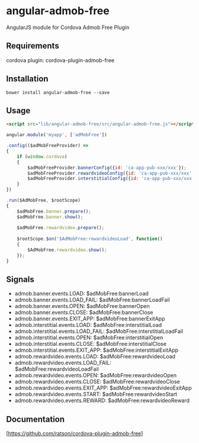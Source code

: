 # angular-admob-free
AngularJS module for Cordova Admob Free Plugin

## Requirements
cordova plugin: cordova-plugin-admob-free

## Installation
```shell
bower install angular-admob-free --save
```

## Usage
```html
<script src="lib/angular-admob-free/src/angular-admob-free.js"></script>
```

```javascript
angular.module('myapp', ['adMobFree'])

.config(($adMobFreeProvider) =>
{
	if (window.cordova)
	{
		$adMobFreeProvider.bannerConfig({id: 'ca-app-pub-xxx/xxx'});
		$adMobFreeProvider.rewardvideoConfig({id: 'ca-app-pub-xxx/xxx', isTesting: true});
		$adMobFreeProvider.interstitialConfig({id: 'ca-app-pub-xxx/xxx', isTesting: true});
	}
})

.run($AdMobFree, $rootScope)
{
	$adMobFree.banner.prepare();
	$adMobFree.banner.show();
  
	$adMobFree.rewardvideo.prepare();
	
	$rootScope.$on('$AdMobFree:rewardvideoLoad', function()
	{
		$AdMobFree.rewardvideo.show();
	});
}

```
## Signals
* admob.banner.events.LOAD: $adMobFree:bannerLoad
* admob.banner.events.LOAD_FAIL: $adMobFree:bannerLoadFail
* admob.banner.events.OPEN: $adMobFree:bannerOpen
* admob.banner.events.CLOSE: $adMobFree:bannerClose
* admob.banner.events.EXIT_APP: $adMobFree:bannerExitApp
* admob.interstitial.events.LOAD: $adMobFree:interstitialLoad
* admob.interstitial.events.LOAD_FAIL: $adMobFree:interstitialLoadFail
* admob.interstitial.events.OPEN: $adMobFree:interstitialOpen
* admob.interstitial.events.CLOSE: $adMobFree:interstitialClose
* admob.interstitial.events.EXIT_APP: $adMobFree:interstitialExitApp
* admob.rewardvideo.events.LOAD: $adMobFree:rewardvideoLoad
* admob.rewardvideo.events.LOAD_FAIL: $adMobFree:rewardvideoLoadFail
* admob.rewardvideo.events.OPEN: $adMobFree:rewardvideoOpen
* admob.rewardvideo.events.CLOSE: $adMobFree:rewardvideoClose
* admob.rewardvideo.events.EXIT_APP: $adMobFree:rewardvideoExitApp
* admob.rewardvideo.events.START: $adMobFree:rewardvideoStart
* admob.rewardvideo.events.REWARD: $adMobFree:rewardvideoReward

## Documentation
[https://github.com/ratson/cordova-plugin-admob-free]
